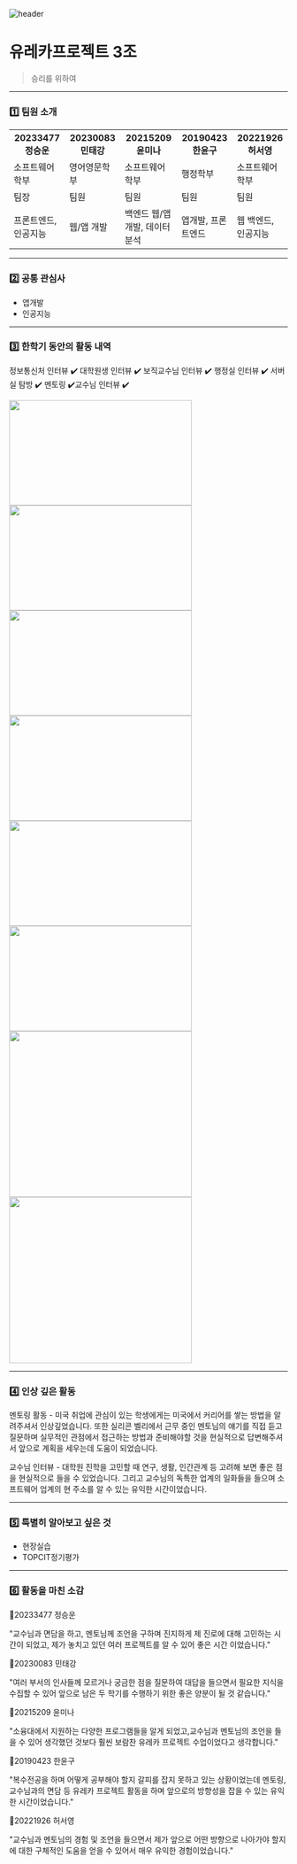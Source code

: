![header](https://capsule-render.vercel.app/api?type=waving&color=gradient&height=250&section=header&text=FOR_VICTORY&fontSize=90)

# 유레카프로젝트 3조
> 승리를 위하여
***

### 1️⃣ 팀원 소개 
<table>
  <tr>
    <th>20233477 정승운</th>
    <th>20230083 민태강</th>
    <th>20215209 윤미나</th>
    <th>20190423 한윤구</th>
    <th>20221926 허서영</th>
  </tr>
  <tr>
    <td>소프트웨어학부</td>
    <td>영어영문학부</td>
    <td>소프트웨어학부</td>
    <td>행정학부</td>
    <td>소프트웨어학부</td>
  </tr>
  <tr>
    <td>팀장</td>
    <td>팀원</td>
    <td>팀원</td>
    <td>팀원</td>
    <td>팀원</td>
  </tr>
  <tr>
    <td>프론트엔드, 인공지능</td>
    <td>웹/앱 개발</td>
    <td>백엔드 웹/앱 개발, 데이터분석</td>
    <td>앱개발, 프론트엔드</td>
    <td>웹 백엔드, 인공지능</td>
  </tr>
</table>


***

### 2️⃣ 공통 관심사 

- 앱개발
- 인공지능

***

### 3️⃣ 한학기 동안의 활동 내역 

정보통신처 인터뷰 ✔️
대학원생 인터뷰 ✔️
보직교수님 인터뷰 ✔️
행정실 인터뷰 ✔️
서버실 탐방 ✔️
멘토링 ✔️교수님 인터뷰 ✔️

<img src="https://github.com/user-attachments/assets/d4e6102f-49dc-40af-b378-36602a2a30d1" width="330" height="190"/>
<img src="https://github.com/user-attachments/assets/ec7358f2-d9cb-48d9-9d5d-aa23924adca5" width="330" height="190"/>
<img src="https://github.com/user-attachments/assets/253c7bae-a39e-4cea-81fc-ab3acc858fcf" width="330" height="190"/>
<img src="https://github.com/user-attachments/assets/0113c3b1-ca7b-4fbe-b978-31f0efd49d24" width="330" height="190"/>
<img src="https://github.com/user-attachments/assets/20e87f98-e68c-4b8b-bc27-c9e072e0a08c" width="330" height="190"/>
<img src="https://github.com/user-attachments/assets/02886255-08e8-4819-b1c9-f658bf3c6279" width="330" height="190"/>

<img src="https://github.com/user-attachments/assets/6c5326b1-3ed6-45d4-b7c8-8bdedaf5bb8d" width="330" height="300"/>
<img src="https://github.com/user-attachments/assets/88409b54-15e4-47eb-ad1f-ce8b2fd18c6a" width="330" height="300"/>

***

### 4️⃣ 인상 깊은 활동

멘토링 활동 - 미국 취업에 관심이 있는 학생에게는 미국에서 커리어를 쌓는 방법을 알려주셔서 인상깊었습니다. 또한 실리콘 벨리에서 근무 중인 멘토님의 얘기를 직접 듣고 질문하며 실무적인 관점에서 접근하는 방법과 준비해야할 것을 현실적으로 답변해주셔서 앞으로 계획을 세우는데 도움이 되었습니다.

교수님 인터뷰 - 대학원 진학을 고민할 때 연구, 생활, 인간관계 등 고려해 보면 좋은 점을 현실적으로 들을 수 있었습니다. 그리고 교수님의 독특한 업계의 일화들을 들으며 소프트웨어 업계의 현 주소를 알 수 있는 유익한 시간이었습니다.

***

### 5️⃣ 특별히 알아보고 싶은 것
- 현장실습
- TOPCIT정기평가

***  

### 6️⃣ 활동을 마친 소감

🔗20233477 정승운


"교수님과 면담을 하고, 멘토님께 조언을 구하며 진지하게 제 진로에 대해 고민하는 시간이 되었고, 제가 놓치고 있던 여러 프로젝트를 알 수 있어 좋은 시간 이었습니다."

🔗20230083 민태강


"여러 부서의 인사들께 모르거나 궁금한 점을 질문하여 대답을 들으면서 필요한 지식을 수집할 수 있어 앞으로 남은 두 학기를 수행하기 위한 좋은 양분이 될 것 같습니다."

🔗20215209 윤미나


"소융대에서 지원하는 다양한 프로그램들을 알게 되었고,교수님과 멘토님의 조언을 들을 수 있어 생각했던 것보다 훨씬 보람찬 유레카 프로젝트 수업이었다고 생각합니다."

🔗20190423 한윤구


"복수전공을 하며 어떻게 공부해야 할지 갈피를 잡지 못하고 있는 상황이었는데 멘토링, 교수님과의 면담 등 유레카 프로젝트 활동을 하며 앞으로의 방향성을 잡을 수 있는 유익한 시간이었습니다."

🔗20221926 허서영


"교수님과 멘토님의 경험 및 조언을 들으면서 제가 앞으로 어떤 방향으로 나아가야 할지에 대한 구체적인 도움을 얻을 수 있어서 매우 유익한 경험이었습니다."
